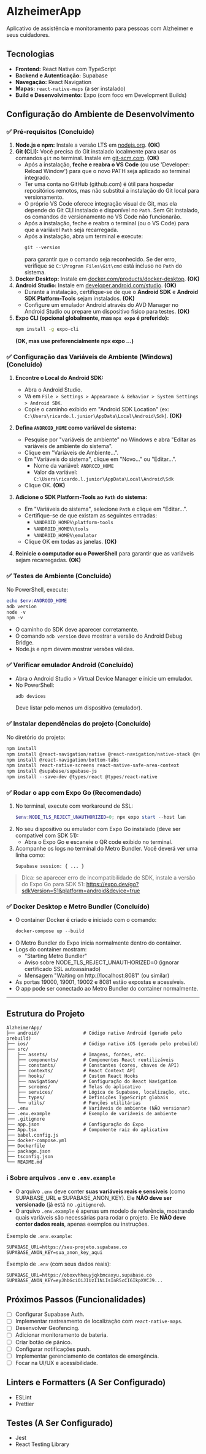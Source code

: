 # AlzheimerApp

Aplicativo de assistência e monitoramento para pessoas com Alzheimer e seus cuidadores.

## Tecnologias

- **Frontend:** React Native com TypeScript
- **Backend e Autenticação:** Supabase
- **Navegação:** React Navigation
- **Mapas:** `react-native-maps` (a ser instalado)
- **Build e Desenvolvimento:** Expo (com foco em Development Builds)

## Configuração do Ambiente de Desenvolvimento

### ✅ Pré-requisitos (Concluído)

1.  **Node.js e npm:** Instale a versão LTS em [nodejs.org](https://nodejs.org/). **(OK)**
2.  **Git (CLI):** Você precisa do Git instalado localmente para usar os comandos `git` no terminal. Instale em [git-scm.com](https://git-scm.com/). **(OK)**
    * Após a instalação, **feche e reabra o VS Code** (ou use 'Developer: Reload Window') para que o novo PATH seja aplicado ao terminal integrado.
    * Ter uma conta no GitHub (github.com) é útil para hospedar repositórios remotos, mas não substitui a instalação do Git local para versionamento.
    * O próprio VS Code oferece integração visual de Git, mas ela depende do Git CLI instalado e disponível no `Path`. Sem Git instalado, os comandos de versionamento no VS Code não funcionarão.
    * Após a instalação, feche e reabra o terminal (ou o VS Code) para que a variável `Path` seja recarregada.
    * Após a instalação, abra um terminal e execute:
      ```powershell
      git --version
      ```
      para garantir que o comando seja reconhecido. Se der erro, verifique se `C:\Program Files\Git\cmd` está incluso no `Path` do sistema.
3.  **Docker Desktop:** Instale em [docker.com/products/docker-desktop](https://www.docker.com/products/docker-desktop). **(OK)**
4.  **Android Studio:** Instale em [developer.android.com/studio](https://developer.android.com/studio). **(OK)**
    *   Durante a instalação, certifique-se de que o **Android SDK** e **Android SDK Platform-Tools** sejam instalados. **(OK)**
    *   Configure um emulador Android através do AVD Manager no Android Studio ou prepare um dispositivo físico para testes. **(OK)**
5.  **Expo CLI (opcional globalmente, mas `npx expo` é preferido):**
    ```bash
    npm install -g expo-cli
    ```
    **(OK, mas use preferencialmente npx expo ...)**

### ✅ Configuração das Variáveis de Ambiente (Windows) (Concluído)

1.  **Encontre o Local do Android SDK:**
    *   Abra o Android Studio.
    *   Vá em `File > Settings > Appearance & Behavior > System Settings > Android SDK`.
    *   Copie o caminho exibido em "Android SDK Location" (ex: `C:\Users\ricardo.l.junior\AppData\Local\Android\Sdk`). **(OK)**

2.  **Defina `ANDROID_HOME` como variável de sistema:**
    *   Pesquise por "variáveis de ambiente" no Windows e abra "Editar as variáveis de ambiente do sistema".
    *   Clique em "Variáveis de Ambiente...".
    *   Em "Variáveis do sistema", clique em "Novo..." ou "Editar...".
        *   Nome da variável: `ANDROID_HOME`
        *   Valor da variável: `C:\Users\ricardo.l.junior\AppData\Local\Android\Sdk`
    *   Clique OK. **(OK)**

3.  **Adicione o SDK Platform-Tools ao `Path` do sistema:**
    *   Em "Variáveis do sistema", selecione `Path` e clique em "Editar...".
    *   Certifique-se de que existam as seguintes entradas:
        - `%ANDROID_HOME%\platform-tools`
        - `%ANDROID_HOME%\tools`
        - `%ANDROID_HOME%\emulator`
    *   Clique OK em todas as janelas. **(OK)**

4.  **Reinicie o computador ou o PowerShell** para garantir que as variáveis sejam recarregadas. **(OK)**

### ✅ Testes de Ambiente (Concluído)

No PowerShell, execute:

```powershell
echo $env:ANDROID_HOME
adb version
node -v
npm -v
```

- O caminho do SDK deve aparecer corretamente.
- O comando `adb version` deve mostrar a versão do Android Debug Bridge.
- Node.js e npm devem mostrar versões válidas.

### ✅ Verificar emulador Android (Concluído)

- Abra o Android Studio > Virtual Device Manager e inicie um emulador.
- No PowerShell:
  ```powershell
  adb devices
  ```
  Deve listar pelo menos um dispositivo (emulador).

### ✅ Instalar dependências do projeto (Concluído)

No diretório do projeto:
```powershell
npm install
npm install @react-navigation/native @react-navigation/native-stack @react-navigation/stack
npm install @react-navigation/bottom-tabs
npm install react-native-screens react-native-safe-area-context
npm install @supabase/supabase-js
npm install --save-dev @types/react @types/react-native
```

### ✅ Rodar o app com Expo Go (Recomendado)
1. No terminal, execute com workaround de SSL:
   ```powershell
   $env:NODE_TLS_REJECT_UNAUTHORIZED=0; npx expo start --host lan
   ```
2. No seu dispositivo ou emulador com Expo Go instalado (deve ser compatível com SDK 51):
   - Abra o Expo Go e escaneie o QR code exibido no terminal.
3. Acompanhe os logs no terminal do Metro Bundler. Você deverá ver uma linha como:
   ```
   Supabase session: { ... }
   ```

> Dica: se aparecer erro de incompatibilidade de SDK, instale a versão do Expo Go para SDK 51:
> https://expo.dev/go?sdkVersion=51&platform=android&device=true

### ✅ Docker Desktop e Metro Bundler (Concluído)

- O container Docker é criado e iniciado com o comando:
  ```powershell
  docker-compose up --build
  ```
- O Metro Bundler do Expo inicia normalmente dentro do container.
- Logs do container mostram:
  - "Starting Metro Bundler"
  - Aviso sobre NODE_TLS_REJECT_UNAUTHORIZED=0 (ignorar certificado SSL autoassinado)
  - Mensagem "Waiting on http://localhost:8081" (ou similar)
- As portas 19000, 19001, 19002 e 8081 estão expostas e acessíveis.
- O app pode ser conectado ao Metro Bundler do container normalmente.

---

## Estrutura do Projeto

```
AlzheimerApp/
├── android/                # Código nativo Android (gerado pelo prebuild)
├── ios/                    # Código nativo iOS (gerado pelo prebuild)
├── src/
│   ├── assets/             # Imagens, fontes, etc.
│   ├── components/         # Componentes React reutilizáveis
│   ├── constants/          # Constantes (cores, chaves de API)
│   ├── contexts/           # React Context API
│   ├── hooks/              # Custom React Hooks
│   ├── navigation/         # Configuração do React Navigation
│   ├── screens/            # Telas do aplicativo
│   ├── services/           # Lógica de Supabase, localização, etc.
│   ├── types/              # Definições TypeScript globais
│   └── utils/              # Funções utilitárias
├── .env                    # Variáveis de ambiente (NÃO versionar)
├── .env.example            # Exemplo de variáveis de ambiente
├── .gitignore
├── app.json                # Configuração do Expo
├── App.tsx                 # Componente raiz do aplicativo
├── babel.config.js
├── docker-compose.yml
├── Dockerfile
├── package.json
├── tsconfig.json
└── README.md
```

### ℹ️ Sobre arquivos `.env` e `.env.example`

- O arquivo `.env` deve conter **suas variáveis reais e sensíveis** (como SUPABASE_URL e SUPABASE_ANON_KEY). Ele **NÃO deve ser versionado** (já está no `.gitignore`).
- O arquivo `.env.example` é apenas um modelo de referência, mostrando quais variáveis são necessárias para rodar o projeto. Ele **NÃO deve conter dados reais**, apenas exemplos ou instruções.

Exemplo de `.env.example`:
```
SUPABASE_URL=https://seu-projeto.supabase.co
SUPABASE_ANON_KEY=sua_anon_key_aqui
```

Exemplo de `.env` (com seus dados reais):
```
SUPABASE_URL=https://oboxvhheuyjqkbmcaxyu.supabase.co
SUPABASE_ANON_KEY=eyJhbGciOiJIUzI1NiIsInR5cCI6IkpXVCJ9...
```

## Próximos Passos (Funcionalidades)

- [ ] Configurar Supabase Auth.
- [ ] Implementar rastreamento de localização com `react-native-maps`.
- [ ] Desenvolver Geofencing.
- [ ] Adicionar monitoramento de bateria.
- [ ] Criar botão de pânico.
- [ ] Configurar notificações push.
- [ ] Implementar gerenciamento de contatos de emergência.
- [ ] Focar na UI/UX e acessibilidade.

## Linters e Formatters (A Ser Configurado)

- ESLint
- Prettier

## Testes (A Ser Configurado)

- Jest
- React Testing Library
